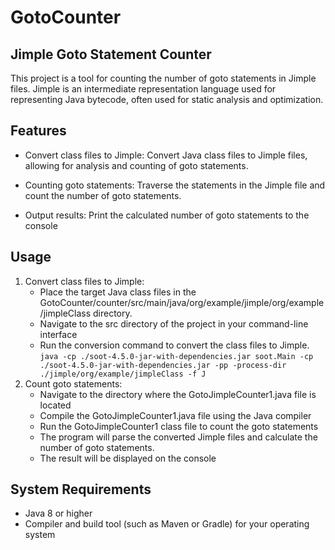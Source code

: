 # GotoCounter
## Jimple Goto Statement Counter
This project is a tool for counting the number of goto statements in Jimple files. Jimple is an intermediate representation language used for representing Java bytecode, often used for static analysis and optimization.
## Features
- Convert class files to Jimple: Convert Java class files to Jimple files, allowing for analysis and counting of goto statements.
* Counting goto statements: Traverse the statements in the Jimple file and count the number of goto statements.
+ Output results: Print the calculated number of goto statements to the console
## Usage
1. Convert class files to Jimple:
   - Place the target Java class files in the GotoCounter/counter/src/main/java/org/example/jimple/org/example/jimpleClass directory.
   - Navigate to the src directory of the project in your command-line interface
   - Run the conversion command to convert the class files to Jimple. 
`java -cp ./soot-4.5.0-jar-with-dependencies.jar soot.Main -cp ./soot-4.5.0-jar-with-dependencies.jar -pp -process-dir ./jimple/org/example/jimpleClass -f J`
2. Count goto statements:
   - Navigate to the directory where the GotoJimpleCounter1.java file is located
   - Compile the GotoJimpleCounter1.java file using the Java compiler
   - Run the GotoJimpleCounter1 class file to count the goto statements
   - The program will parse the converted Jimple files and calculate the number of goto statements.
   - The result will be displayed on the console
## System Requirements
- Java 8 or higher
- Compiler and build tool (such as Maven or Gradle) for your operating system

  
